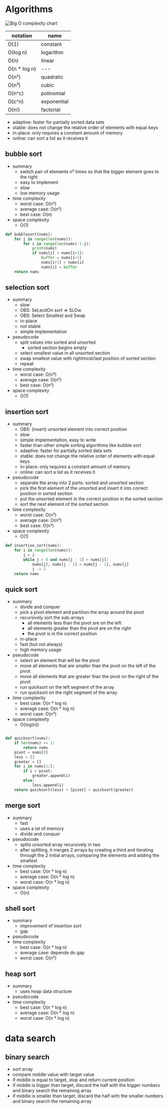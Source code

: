
# Algorithms

![Big O complexity chart](./images/big_o_complexity_chart.jpg)

| notation   | name    |
|--------------- | --------------- |
| O(1)   | constant   |
| O(log n)   | logarithm   |
| O(n)   | linear   |
| O(n * log n)   | ---   |
| O(n²) | quadratic |
| O(n³) | cubic |
| O(n^c) | polinomial |
| O(c^n) | exponential |
| O(n!) | factorial |

- adaptive: faster for partially sorted data sets
- stable: does not change the relative order of elements with equal keys
- in-place: only requires a constant amount of memory
- online: can sort a list as it receives it


## bubble sort

- summary
  - switch pair of elements n² times so that the bigger element goes to the right
  - easy to implement
  - slow
  - low memory usage
- time complexity
  - worst case: O(n²)
  - average case: O(n²)
  - best case: O(n)
- space complexity
  - O(1)

```python
def bubblesort(nums):
    for j in range(len(nums)):
        for i in range(len(nums)-1-j):
            print(nums)
            if nums[i] > nums[i+1]:
                buffer = nums[i+1]
                nums[i+1] = nums[i]
                nums[i] = buffer
    return nums
```


## selection sort

- summary
  - slow
  - OBS: SeLectiOn sort => SLOw
  - OBS: Select Smallest and Swap
  - in-place
  - not stable
  - simple implementation
- pseudocode
  - split values into sorted and unsorted
    - sorted section begins empty
  - select smallest value in all unsorted section
  - swap smallest value with rightmost/last position of sorted section
  - repeat
- time complexity
  - worst case: O(n²)
  - average case: O(n²)
  - best case: O(n²)
- space complexity
  - O(1)


## insertion sort

- summary
  - OBS: (insert) unsorted element into correct position
  - slow
  - simple implementation, easy to write
  - faster than other simple sorting algorithms like bubble sort
  - adaptive: faster for partially sorted data sets
  - stable: does not change the relative order of elements with equal keys
  - in-place: only requires a constant amount of memory
  - online: can sort a list as it receives it
- pseudocode
  - separate the array into 2 parts: sorted and unsorted section
  - pick the first element of the unsorted and insert it into correct position in sorted section
  - put the unsorted element in the correct position in the sorted section
  - sort the next element of the sorted section
- time complexity
  - worst case: O(n²)
  - average case: O(n²)
  - best case: O(n²)
- space complexity
  - O(1)

```python
def insertion_sort(nums):
    for i in range(len(nums)):
        j = i
        while j > 0 and nums[j - 1] > nums[j]:
            nums[j], nums[j - 1] = nums[j - 1], nums[j]
            j -= 1
    return nums
```


## quick sort

- summary
  - divide and conquer
  - pick a pivot element and partition the array around the pivot
  - recursively sort the sub-arrays
    - all elements less than the pivot are on the left
    - all elements greater than the pivot are on the right
    - the pivot is in the correct position
  - in-place
  - fast (but not always)
  - high memory usage
- pseudocode
  - select an element that will be the pivot
  - move all elements that are smaller than the pivot on the left of the pivot
  - move all elements that are greater than the pivot on the right of the pivot
  - run quicksort on the left segment of the array
  - run quicksort on the right segment of the array
- time complexity
  - best case: O(n * log n)
  - average case: O(n * log n)
  - worst case: O(n²)
- space complexity
  - O(log(n))

```python

def quicksort(nums):
    if len(nums) <= 1:
        return nums
    pivot = nums[0]
    less = []
    greater = []
    for i in nums[1:]:
        if i > pivot:
            greater.append(i)
        else:
            less.append(i)
    return quicksort(less) + [pivot] + quicksort(greater)

```

## merge sort

- summary
  - fast
  - uses a lot of memory
  - divide and conquer
- pseudocode
  - splits unsorted array recursively in two
  - after splitting, it merges 2 arrays by creating a third and iterating through the 2 initial arrays, comparing the elements and adding the smallest
- time complexity
  - best case: O(n * log n)
  - average case: O(n * log n)
  - worst case: O(n * log n)
- space complexity
  - O(n)


## shell sort

- summary
  - improvement of Insertion sort
  - gap
- pseudocode
- time complexity
  - best case: O(n * log n)
  - average case: depende do gap
  - worst case: O(n²)


## heap sort

- summary
  - uses heap data structure
- pseudocode
- time complexity
  - best case: O(n * log n)
  - average case: O(n * log n)
  - worst case: O(n * log n)


# data search

## binary search

  - sort array
  - compare middle value with target value
  - if middle is equal to target, stop and return current position
  - if middle is bigger than target, discard the half with the bigger numbers and binary search the remaining array
  - if middle is smaller than target, discard the half with the smaller numbers and binary search the remaining array

